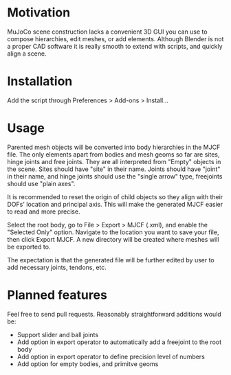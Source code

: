 # Motivation
MuJoCo scene construction lacks a convenient 3D GUI you can use to compose hierarchies, edit meshes, or add elements. Although Blender is not a proper CAD software it is really smooth to extend with scripts, and quickly align a scene. 


# Installation
Add the script through Preferences > Add-ons > Install...


# Usage
Parented mesh objects will be converted into body hierarchies in the MJCF file. The only elements apart from bodies and mesh geoms so far are sites, hinge joints and free joints. They are all interpreted from "Empty" objects in the scene. Sites should have "site" in their name. Joints should have "joint" in their name, and hinge joints should use the "single arrow" type, freejoints should use "plain axes".

It is recommended to reset the origin of child objects so they align with their DOFs' location and principal axis. This will make the generated MJCF easier to read and more precise.

Select the root body, go to File > Export > MJCF (.xml), and enable the "Selected Only" option. Navigate to the location you want to save your file, then click Export MJCF. A new directory will be created where meshes will be exported to.

The expectation is that the generated file will be further edited by user to add necessary joints, tendons, etc.


# Planned features
Feel free to send pull requests. Reasonably straightforward additions would be:
- Support slider and ball joints
- Add option in export operator to automatically add a freejoint to the root body
- Add option in export operator to define precision level of numbers
- Add option for empty bodies, and primitve geoms